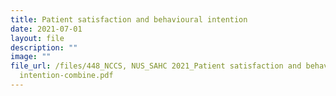 ```yaml
---
title: Patient satisfaction and behavioural intention
date: 2021-07-01
layout: file
description: ""
image: ""
file_url: /files/448_NCCS, NUS_SAHC 2021_Patient satisfaction and behavioural
  intention-combine.pdf
---
```

